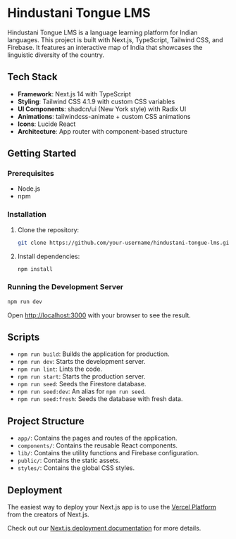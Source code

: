 # Hindustani Tongue LMS

Hindustani Tongue LMS is a language learning platform for Indian languages. This project is built with Next.js, TypeScript, Tailwind CSS, and Firebase. It features an interactive map of India that showcases the linguistic diversity of the country.

## Tech Stack

- **Framework**: Next.js 14 with TypeScript
- **Styling**: Tailwind CSS 4.1.9 with custom CSS variables
- **UI Components**: shadcn/ui (New York style) with Radix UI
- **Animations**: tailwindcss-animate + custom CSS animations
- **Icons**: Lucide React
- **Architecture**: App router with component-based structure

## Getting Started

### Prerequisites

- Node.js
- npm

### Installation

1. Clone the repository:
   ```bash
   git clone https://github.com/your-username/hindustani-tongue-lms.git
   ```
2. Install dependencies:
   ```bash
   npm install
   ```

### Running the Development Server

```bash
npm run dev
```

Open [http://localhost:3000](http://localhost:3000) with your browser to see the result.

## Scripts

- `npm run build`: Builds the application for production.
- `npm run dev`: Starts the development server.
- `npm run lint`: Lints the code.
- `npm run start`: Starts the production server.
- `npm run seed`: Seeds the Firestore database.
- `npm run seed:dev`: An alias for `npm run seed`.
- `npm run seed:fresh`: Seeds the database with fresh data.

## Project Structure

- `app/`: Contains the pages and routes of the application.
- `components/`: Contains the reusable React components.
- `lib/`: Contains the utility functions and Firebase configuration.
- `public/`: Contains the static assets.
- `styles/`: Contains the global CSS styles.

## Deployment

The easiest way to deploy your Next.js app is to use the [Vercel Platform](https://vercel.com/new?utm_medium=default-template&filter=next.js&utm_source=create-next-app&utm_campaign=create-next-app-readme) from the creators of Next.js.

Check out our [Next.js deployment documentation](https://nextjs.org/docs/deployment) for more details.